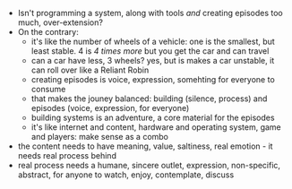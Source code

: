 
- Isn't programming a system, along with tools *and* creating episodes too much, over-extension? 
- On the contrary:
    - it's like the number of wheels of a vehicle: one is the smallest, but least stable. 4 is *4 times more* but you get the car and can travel
    - can a car have less, 3 wheels? yes, but is makes a car unstable, it can roll over like a Reliant Robin
    - creating episodes is voice, expression, somehting for everyone to consume
    - that makes the jouney balanced: building (silence, process) and episodes (voice, expression, for everyone)
    - building systems is an adventure, a core material for the episodes
    - it's like internet and content, hardware and operating system, game and players: make sense as a combo
- the content needs to have meaning, value, saltiness, real emotion - it needs real process behind
- real process needs a humane, sincere outlet, expression, non-specific, abstract, for anyone to watch, enjoy, contemplate, discuss 
